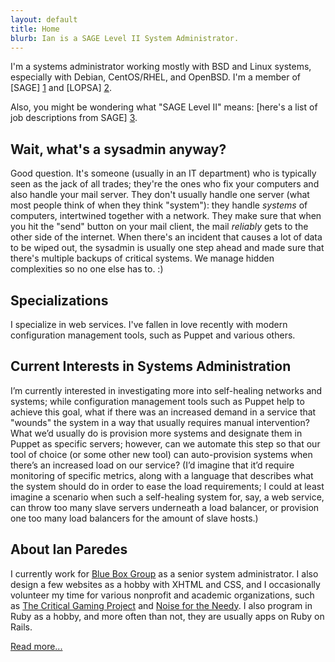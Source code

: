 ```yaml
---
layout: default
title: Home
blurb: Ian is a SAGE Level II System Administrator.
---
```


I'm a systems administrator working mostly with BSD and Linux systems,
especially with Debian, CentOS/RHEL, and OpenBSD.  I'm a member of [SAGE] [1]
and [LOPSA] [2].

Also, you might be wondering what "SAGE Level II" means: [here's a list of
job descriptions from SAGE] [3].

Wait, what's a sysadmin anyway?
-------------------------------

Good question.  It's someone (usually in an IT department) who is typically
seen as the jack of all trades; they're the ones who fix your computers and
also handle your mail server.  They don't usually handle one server
(what most people think of when they think "system"): they handle *systems*
of computers, intertwined together with a network.  They make sure that
when you hit the "send" button on your mail client, the mail *reliably*
gets to the other side of the internet.  When there's an incident that causes
a lot of data to be wiped out, the sysadmin is usually one step ahead and
made sure that there's multiple backups of critical systems.  We manage
hidden complexities so no one else has to. :)

Specializations
---------------

I specialize in web services.  I've fallen in love recently with modern
configuration management tools, such as Puppet and various others. 

Current Interests in Systems Administration
-------------------------------------------

I’m currently interested in investigating more into self-healing networks and
systems; while configuration management tools such as Puppet help to achieve
this goal, what if there was an increased demand in a service that "wounds"
the system in a way that usually requires manual intervention? What we’d
usually do is provision more systems and designate them in Puppet as specific
servers; however, can we automate this step so that our tool of choice (or
some other new tool) can auto-provision systems when there’s an increased load
on our service? (I’d imagine that it’d require monitoring of specific metrics,
along with a language that describes what the system should do in order to
ease the load requirements; I could at least imagine a scenario when such a
self-healing system for, say, a web service, can throw too many slave servers
underneath a load balancer, or provision one too many load balancers for the
amount of slave hosts.)

About Ian Paredes
-----------------

I currently work for [Blue Box Group] as a senior system administrator.  I also
design a few websites as a hobby with XHTML and CSS, and I occasionally
volunteer my time for various nonprofit and academic organizations, such as
[The Critical Gaming Project] and [Noise for the Needy]. I also
program in Ruby as a hobby, and more often than not, they are usually apps
on Ruby on Rails.

[Read more...]

[1]: http://sage.org
[2]: http://lopsa.org
[3]: http://www.sage.org/field/jobs-descriptions.html
[The Critical Gaming Project]: http://depts.washington.edu/critgame
[Noise for the Needy]: http://noisefortheneedy.org
[Read more...]: /about.html
[Blue Box Group]: http://blueboxgrp.com
